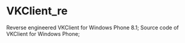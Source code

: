 # VKClient_re
Reverse engineered VKClient for Windows Phone 8.1;
Source code of VKClient for Windows Phone;
